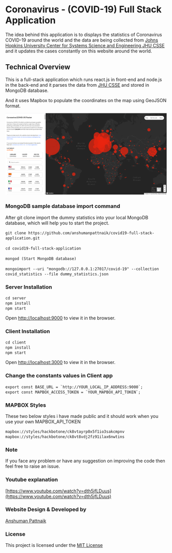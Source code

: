 # Coronavirus - (COVID-19) Full Stack Application
The idea behind this application is to displays the statistics of Coronavirus COVID-19 around the world and the data are being collected from [Johns Hopkins University Center for Systems Science and Engineering JHU CSSE](https://github.com/CSSEGISandData/COVID-19/tree/master/csse_covid_19_data) and it updates the cases constantly on this website around the world. 

## Technical Overview
This is a full-stack application which runs react.js in front-end and node.js in the back-end and it parses the data from [JHU CSSE](https://github.com/CSSEGISandData/COVID-19/tree/master/csse_covid_19_data) and stored in MongoDB database.

And it uses Mapbox to populate the coordinates on the map using GeoJSON format.

<img src="Screenshots/covid19.png"/>

### MongoDB sample database import command
After git clone import the dummy statistics into your local MongoDB database, which will help you to start the project.

``````````````````````````
git clone https://github.com/anshumanpattnaik/covid19-full-stack-application.git

cd covid19-full-stack-application

mongod (Start MongoDB database)

mongoimport --uri "mongodb://127.0.0.1:27017/covid-19" --collection covid_statistics --file dummy_statistics.json
``````````````````````````

### Server Installation
``````````````````````````
cd server 
npm install
npm start
``````````````````````````
Open [http://localhost:9000](http://localhost:9000) to view it in the browser.

### Client Installation
``````````````````````````
cd client 
npm install
npm start
``````````````````````````
Open [http://localhost:3000](http://localhost:3000) to view it in the browser.

### Change the constants values in Client app
````````````````````````````````````````````````
export const BASE_URL = `http://YOUR_LOCAL_IP_ADDRESS:9000`;
export const MAPBOX_ACCESS_TOKEN = `YOUR_MAPBOX_API_TOKEN`;
````````````````````````````````````````````````

### MAPBOX Styles
These two below styles i have made public and it should work when you use your own MAPBOX_API_TOKEN
````````````````````````````````````````````````
mapbox://styles/hackbotone/ck8vtayrp0x5f1io3sakcmpnv
mapbox://styles/hackbotone/ck8vt8vdj2fz91ilax6nwtins
````````````````````````````````````````````````

### Note
If you face any problem or have any suggestion on improving the code then feel free to raise an issue.

### Youtube explanation
[https://www.youtube.com/watch?v=dth5jfLDuus](https://www.youtube.com/watch?v=dth5jfLDuus)

### Website Design & Developed by
[Anshuman Pattnaik](https://www.linkedin.com/in/anshuman123/)

### License
This project is licensed under the [MIT License](LICENSE)
